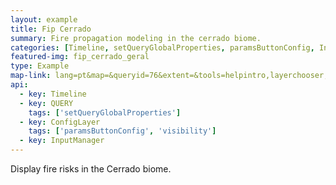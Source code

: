 ```yaml
---
layout: example
title: Fip Cerrado
summary: Fire propagation modeling in the cerrado biome.
categories: [Timeline, setQueryGlobalProperties, paramsButtonConfig, InputManager, visibility]
featured-img: fip_cerrado_geral
type: Example
map-link: lang=pt&map=&queryid=76&extent=&tools=helpintro,layerchooser,zoomextent,customzoom,getfeature&options=enablequeries,scale,startopened&visiblelayers=custom
api: 
  - key: Timeline
  - key: QUERY
    tags: ['setQueryGlobalProperties']
  - key: ConfigLayer
    tags: ['paramsButtonConfig', 'visibility']
  - key: InputManager
---
```

Display fire risks in the Cerrado biome.
